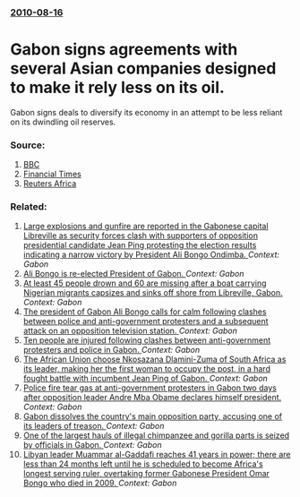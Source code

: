 ### [2010-08-16](/news/2010/08/16/index.md)

# Gabon signs agreements with several Asian companies designed to make it rely less on its oil. 

Gabon signs deals to diversify its economy in an attempt to be less reliant on its dwindling oil reserves.


### Source:

1. [BBC](http://www.bbc.co.uk/news/business-10985014)
2. [Financial Times](http://www.ft.com/cms/s/806d4102-a8b8-11df-86dd-00144feabdc0,Authorised=false.html?_i_location=http%3A%2F%2Fwww.ft.com%2Fcms%2Fs%2F0%2F806d4102-a8b8-11df-86dd-00144feabdc0.html%3Fftcamp%3Drss&_i_referer=http%3A%2F%2Fwww.bbc.co.uk%2Fnews%2Fbusiness-10985014&ftcamp=rss)
3. [Reuters Africa](http://af.reuters.com/article/energyOilNews/idAFLDE67E0D620100815)

### Related:

1. [Large explosions and gunfire are reported in the Gabonese capital Libreville as security forces clash with supporters of opposition presidential candidate Jean Ping protesting the election results indicating a narrow victory by President Ali Bongo Ondimba. ](/news/2016/09/1/large-explosions-and-gunfire-are-reported-in-the-gabonese-capital-libreville-as-security-forces-clash-with-supporters-of-opposition-presiden.md) _Context: Gabon_
2. [Ali Bongo is re-elected President of Gabon. ](/news/2016/08/31/ali-bongo-is-re-elected-president-of-gabon.md) _Context: Gabon_
3. [At least 45 people drown and 60 are missing after a boat carrying Nigerian migrants capsizes and sinks off shore from Libreville, Gabon. ](/news/2013/03/21/at-least-45-people-drown-and-60-are-missing-after-a-boat-carrying-nigerian-migrants-capsizes-and-sinks-off-shore-from-libreville-gabon.md) _Context: Gabon_
4. [The president of Gabon Ali Bongo calls for calm following clashes between police and anti-government protesters and a subsequent attack on an opposition television station. ](/news/2012/08/17/the-president-of-gabon-ali-bongo-calls-for-calm-following-clashes-between-police-and-anti-government-protesters-and-a-subsequent-attack-on-a.md) _Context: Gabon_
5. [Ten people are injured following clashes between anti-government protesters and police in Gabon. ](/news/2012/08/16/ten-people-are-injured-following-clashes-between-anti-government-protesters-and-police-in-gabon.md) _Context: Gabon_
6. [The African Union choose Nkosazana Dlamini-Zuma of South Africa as its leader, making her the first woman to occupy the post, in a hard fought battle with incumbent Jean Ping of Gabon. ](/news/2012/07/15/the-african-union-choose-nkosazana-dlamini-zuma-of-south-africa-as-its-leader-making-her-the-first-woman-to-occupy-the-post-in-a-hard-foug.md) _Context: Gabon_
7. [Police fire tear gas at anti-government protesters in Gabon two days after opposition leader Andre Mba Obame declares himself president. ](/news/2011/01/28/police-fire-tear-gas-at-anti-government-protesters-in-gabon-two-days-after-opposition-leader-andra-c-mba-obame-declares-himself-president.md) _Context: Gabon_
8. [Gabon dissolves the country's main opposition party, accusing one of its leaders of treason. ](/news/2011/01/26/gabon-dissolves-the-country-s-main-opposition-party-accusing-one-of-its-leaders-of-treason.md) _Context: Gabon_
9. [One of the largest hauls of illegal chimpanzee and gorilla parts is seized by officials in Gabon. ](/news/2011/01/20/one-of-the-largest-hauls-of-illegal-chimpanzee-and-gorilla-parts-is-seized-by-officials-in-gabon.md) _Context: Gabon_
10. [Libyan leader Muammar al-Gaddafi reaches 41 years in power; there are less than 24 months left until he is scheduled to become Africa's longest serving ruler, overtaking former Gabonese President Omar Bongo who died in 2009. ](/news/2011/01/16/libyan-leader-muammar-al-gaddafi-reaches-41-years-in-power-there-are-less-than-24-months-left-until-he-is-scheduled-to-become-africa-s-long.md) _Context: Gabon_
